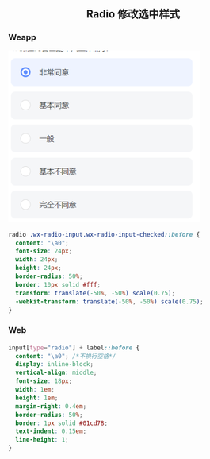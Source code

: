 <h2 align="center">Radio 修改选中样式</h2>

### Weapp

![Radio Weapp](../../assets/radio-weapp.png)

```css
radio .wx-radio-input.wx-radio-input-checked::before {
  content: "\a0";
  font-size: 24px;
  width: 24px;
  height: 24px;
  border-radius: 50%;
  border: 10px solid #fff;
  transform: translate(-50%, -50%) scale(0.75);
  -webkit-transform: translate(-50%, -50%) scale(0.75);
}
```

### Web

```css
input[type="radio"] + label::before {
  content: "\a0"; /*不换行空格*/
  display: inline-block;
  vertical-align: middle;
  font-size: 18px;
  width: 1em;
  height: 1em;
  margin-right: 0.4em;
  border-radius: 50%;
  border: 1px solid #01cd78;
  text-indent: 0.15em;
  line-height: 1;
}
```
